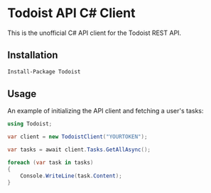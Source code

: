 # Todoist API C# Client

This is the unofficial C# API client for the Todoist REST API.


## Installation

```sh
Install-Package Todoist
```


## Usage

An example of initializing the API client and fetching a user's tasks:

```cs
using Todoist;

var client = new TodoistClient("YOURTOKEN");

var tasks = await client.Tasks.GetAllAsync();

foreach (var task in tasks)
{
    Console.WriteLine(task.Content);
}
```

